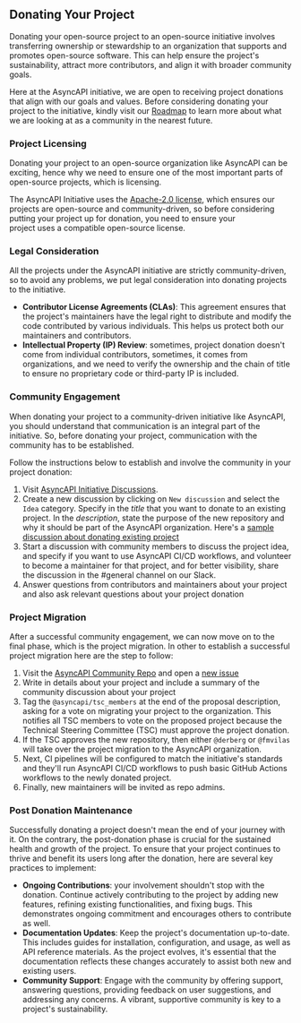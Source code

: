 ## Donating Your Project

Donating your open-source project to an open-source initiative involves transferring ownership or stewardship to an organization that supports and promotes open-source software. This can help ensure the project's sustainability, attract more contributors, and align it with broader community goals.

Here at the AsyncAPI initiative, we are open to receiving project donations that align with our goals and values. Before considering donating your project to the initiative, kindly visit our [Roadmap](https://www.asyncapi.com/roadmap) to learn more about what we are looking at as a community in the nearest future. 

### Project Licensing

Donating your project to an open-source organization like AsyncAPI can be exciting, hence why we need to ensure one of the most important parts of open-source projects, which is licensing. 

The AsyncAPI Initiative uses the [Apache-2.0 license](https://www.apache.org/licenses/LICENSE-2.0), which ensures our projects are open-source and community-driven, so before considering putting your project up for donation, you need to ensure your project uses a compatible open-source license. 

### Legal Consideration

All the projects under the AsyncAPI initiative are strictly community-driven, so to avoid any problems, we put legal consideration into donating projects to the initiative. 

- **Contributor License Agreements (CLAs)**: This agreement ensures that the project's maintainers have the legal right to distribute and modify the code contributed by various individuals. This helps us protect both our maintainers and contributors. 
- **Intellectual Property (IP) Review**: sometimes, project donation doesn't come from individual contributors, sometimes, it comes from organizations, and we need to verify the ownership and the chain of title to ensure no proprietary code or third-party IP is included.

### Community Engagement

When donating your project to a community-driven initiative like AsyncAPI, you should understand that communication is an integral part of the initiative. So, before donating your project, communication with the community has to be established. 

Follow the instructions below to establish and involve the community in your project donation:

1. Visit [AsyncAPI Initiative Discussions](https://github.com/orgs/asyncapi/discussions).
2. Create a new discussion by clicking on `New discussion` and select the `Idea` category. Specify in the _title_ that you want to donate to an existing project. In the _description_, state the purpose of the new repository and why it should be part of the AsyncAPI organization. Here's a  [sample discussion about donating existing project](https://github.com/orgs/asyncapi/discussions/643)
3. Start a discussion with community members to discuss the project idea, and specify if you want to use AsyncAPI CI/CD workflows, and volunteer to become a maintainer for that project, and for better visibility, share the discussion in the #general channel on our Slack. 
4. Answer questions from contributors and maintainers about your project and also ask relevant questions about your project donation

### Project Migration

After a successful community engagement, we can now move on to the final phase, which is the project migration. In other to establish a successful project migration here are the step to follow:

1. Visit the [AsyncAPI Community Repo](https://github.com/asyncapi/community) and open a [new issue](https://github.com/asyncapi/community/issues/new?assignees=&labels=enhancement&projects=&template=enhancement.yml&title=%5BFEATURE%5D+%3Cdescription%3E) 
2. Write in details about your project and include a summary of the community discussion about your project
3. Tag the `@asyncapi/tsc_members` at the end of the proposal description, asking for a vote on migrating your project to the organization. This notifies all TSC members to vote on the proposed project because the Technical Steering Committee (TSC) must approve the project donation. 
4. If the TSC approves the new repository, then either `@derberg` or `@fmvilas` will take over the project migration to the AsyncAPI organization. 
5. Next, CI pipelines will be configured to match the initiative's standards and they'll run AsyncAPI CI/CD workflows to push basic GitHub Actions workflows to the newly donated project. 
6. Finally, new maintainers will be invited as repo admins.

### Post Donation Maintenance

Successfully donating a project doesn't mean the end of your journey with it. On the contrary, the post-donation phase is crucial for the sustained health and growth of the project. To ensure that your project continues to thrive and benefit its users long after the donation, here are several key practices to implement:

- **Ongoing Contributions**: your involvement shouldn't stop with the donation. Continue actively contributing to the project by adding new features, refining existing functionalities, and fixing bugs. This demonstrates ongoing commitment and encourages others to contribute as well.
- **Documentation Updates**: Keep the project's documentation up-to-date. This includes guides for installation, configuration, and usage, as well as API reference materials. As the project evolves, it's essential that the documentation reflects these changes accurately to assist both new and existing users.
- **Community Support**: Engage with the community by offering support, answering questions, providing feedback on user suggestions, and addressing any concerns. A vibrant, supportive community is key to a project's sustainability.